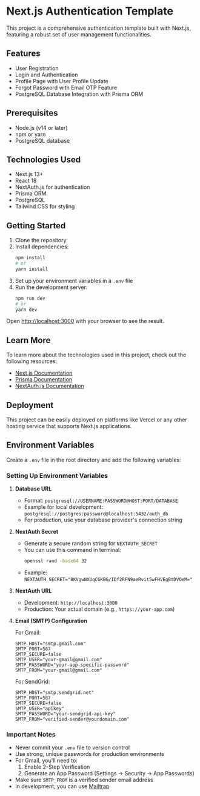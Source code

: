# Next.js Authentication Template

This project is a comprehensive authentication template built with Next.js, featuring a robust set of user management functionalities.

## Features

- User Registration
- Login and Authentication
- Profile Page with User Profile Update
- Forgot Password with Email OTP Feature
- PostgreSQL Database Integration with Prisma ORM

## Prerequisites

- Node.js (v14 or later)
- npm or yarn
- PostgreSQL database

## Technologies Used

- Next.js 13+
- React 18
- NextAuth.js for authentication
- Prisma ORM
- PostgreSQL
- Tailwind CSS for styling

## Getting Started

1. Clone the repository
2. Install dependencies:
   ```bash
   npm install
   # or
   yarn install
   ```
3. Set up your environment variables in a `.env` file
4. Run the development server:
   ```bash
   npm run dev
   # or
   yarn dev
   ```

Open [http://localhost:3000](http://localhost:3000) with your browser to see the result.

## Learn More

To learn more about the technologies used in this project, check out the following resources:

- [Next.js Documentation](https://nextjs.org/docs)
- [Prisma Documentation](https://www.prisma.io/docs/)
- [NextAuth.js Documentation](https://next-auth.js.org/getting-started/introduction)

## Deployment

This project can be easily deployed on platforms like Vercel or any other hosting service that supports Next.js applications.

## Environment Variables

Create a `.env` file in the root directory and add the following variables:

### Setting Up Environment Variables

1. **Database URL**
   - Format: `postgresql://USERNAME:PASSWORD@HOST:PORT/DATABASE`
   - Example for local development: `postgresql://postgres:password@localhost:5432/auth_db`
   - For production, use your database provider's connection string

2. **NextAuth Secret**
   - Generate a secure random string for `NEXTAUTH_SECRET`
   - You can use this command in terminal:
     ```bash
     openssl rand -base64 32
     ```
   - Example: `NEXTAUTH_SECRET="8KVgwNXUqCGKBG/IDf2RFN9aeRvit5wFHVEgBtDVOeM="`

3. **NextAuth URL**
   - Development: `http://localhost:3000`
   - Production: Your actual domain (e.g., `https://your-app.com`)

4. **Email (SMTP) Configuration**
   
   For Gmail:
   ```env
   SMTP_HOST="smtp.gmail.com"
   SMTP_PORT=587
   SMTP_SECURE=false
   SMTP_USER="your-gmail@gmail.com"
   SMTP_PASSWORD="your-app-specific-password"
   SMTP_FROM="your-gmail@gmail.com"
   ```

   For SendGrid:
   ```env
   SMTP_HOST="smtp.sendgrid.net"
   SMTP_PORT=587
   SMTP_SECURE=false
   SMTP_USER="apikey"
   SMTP_PASSWORD="your-sendgrid-api-key"
   SMTP_FROM="verified-sender@yourdomain.com"
   ```

### Important Notes

- Never commit your `.env` file to version control
- Use strong, unique passwords for production environments
- For Gmail, you'll need to:
  1. Enable 2-Step Verification
  2. Generate an App Password (Settings → Security → App Passwords)
- Make sure `SMTP_FROM` is a verified sender email address
- In development, you can use [Mailtrap](https://mailtrap.io)
